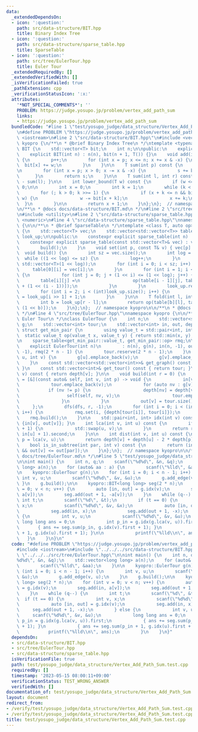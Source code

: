 ```yaml
---
data:
  _extendedDependsOn:
  - icon: ':question:'
    path: src/data-structure/BIT.hpp
    title: Binary Index Tree
  - icon: ':question:'
    path: src/data-structure/sparse_table.hpp
    title: SparseTable
  - icon: ':question:'
    path: src/tree/EulerTour.hpp
    title: Euler Tour
  _extendedRequiredBy: []
  _extendedVerifiedWith: []
  _isVerificationFailed: true
  _pathExtension: cpp
  _verificationStatusIcon: ':x:'
  attributes:
    '*NOT_SPECIAL_COMMENTS*': ''
    PROBLEM: https://judge.yosupo.jp/problem/vertex_add_path_sum
    links:
    - https://judge.yosupo.jp/problem/vertex_add_path_sum
  bundledCode: "#line 1 \"test/yosupo_judge/data_structure/Vertex_Add_Path_Sum.test.cpp\"\
    \n#define PROBLEM \"https://judge.yosupo.jp/problem/vertex_add_path_sum\"\n#include\
    \ <iostream>\n#line 2 \"src/data-structure/BIT.hpp\"\n#include <vector>\nnamespace\
    \ kyopro {\n/**\n * @brief Binary Index Tree\n */\ntemplate <typename T> class\
    \ BIT {\n    std::vector<T> bit;\n    int n;\n\npublic:\n    explicit BIT() {}\n\
    \    explicit BIT(int n) : n(n), bit(n + 1, T()) {}\n    void add(int p, T w)\
    \ {\n        p++;\n        for (int x = p; x <= n; x += x & -x) {\n          \
    \  bit[x] += w;\n        }\n    }\n\n    T sum(int p) const {\n        T s = 0;\n\
    \n        for (int x = p; x > 0; x -= x & -x) {\n            s += bit[x];\n  \
    \      }\n        return s;\n    }\n\n    T sum(int l, int r) const { return sum(r)\
    \ - sum(l); }\n\n    int lower_bound(T w) const {\n        if (w <= 0) return\
    \ 0;\n\n        int x = 0;\n        int k = 1;\n        while (k < n) k <<= 1;\n\
    \        for (; k > 0; k >>= 1) {\n            if (x + k <= n && bit[x + k] <\
    \ w) {\n                w -= bit[x + k];\n                x += k;\n          \
    \  }\n        }\n\n        return x + 1;\n    }\n};\n};  // namespace kyopro\n\
    \n/**\n * @docs docs/data-structure/BIT.md\n */\n#line 2 \"src/tree/EulerTour.hpp\"\
    \n#include <utility>\n#line 2 \"src/data-structure/sparse_table.hpp\"\n#include\
    \ <numeric>\n#line 4 \"src/data-structure/sparse_table.hpp\"\nnamespace kyopro\
    \ {\n\n/**\n * @brief SparseTable\n */\ntemplate <class T, auto op> class sparse_table\
    \ {\n    std::vector<T> vec;\n    std::vector<std::vector<T>> table;\n    std::vector<int>\
    \ look_up;\n\npublic:\n    constexpr explicit sparse_table(int n) : vec(n) {}\n\
    \    constexpr explicit sparse_table(const std::vector<T>& vec) : vec(vec) {\n\
    \        build();\n    }\n    void set(int p, const T& v) { vec[p] = v; }\n  \
    \  void build() {\n        int sz = vec.size();\n        int log = 0;\n      \
    \  while ((1 << log) <= sz) {\n            log++;\n        }\n        table.assign(log,\
    \ std::vector<T>(1 << log));\n        for (int i = 0; i < sz; i++) {\n       \
    \     table[0][i] = vec[i];\n        }\n        for (int i = 1; i < log; i++)\
    \ {\n            for (int j = 0; j + (1 << i) <= (1 << log); j++) {\n        \
    \        table[i][j] =\n                    op(table[i - 1][j], table[i - 1][j\
    \ + (1 << (i - 1))]);\n            }\n        }\n        look_up.resize(sz + 1);\n\
    \        for (int i = 2; i < (int)look_up.size(); i++) {\n            look_up[i]\
    \ = look_up[i >> 1] + 1;\n        }\n    }\n\n    T fold(int l, int r) const {\n\
    \        int b = look_up[r - l];\n        return op(table[b][l], table[b][r -\
    \ (1 << b)]);\n    }\n};\n};  // namespace kyopro\n\n/**\n * @docs docs/data-structure/sparse_table.md\n\
    \ */\n#line 4 \"src/tree/EulerTour.hpp\"\nnamespace kyopro {\n\n/**\n * @brief\
    \ Euler Tour\n */\nclass EulerTour {\n    int n;\n    std::vector<std::vector<int>>\
    \ g;\n    std::vector<int> tour;\n    std::vector<int> in, out, depth;\n\n   \
    \ struct get_min_pair {\n        using value_t = std::pair<int, int>;\n      \
    \  static value_t op(value_t x, value_t y) { return std::min(x, y); }\n    };\n\
    \n    sparse_table<get_min_pair::value_t, get_min_pair::op> rmq;\n\npublic:\n\
    \    explicit EulerTour(int n)\n        : n(n), g(n), in(n, -1), out(n, -1), depth(n,\
    \ -1), rmq(2 * n - 1) {\n        tour.reserve(2 * n - 1);\n    }\n    void add_edge(int\
    \ u, int v) {\n        g[u].emplace_back(v);\n        g[v].emplace_back(u);\n\
    \    }\n    const std::vector<std::vector<int>>& get_graph() const { return g;\
    \ }\n    const std::vector<int>& get_tour() const { return tour; }\n    int get_depth(int\
    \ v) const { return depth[v]; }\n\n    void build(int r = 0) {\n        auto dfs\
    \ = [&](const auto& self, int v, int p) -> void {\n            in[v] = tour.size();\n\
    \            tour.emplace_back(v);\n            for (auto nv : g[v]) {\n     \
    \           if (nv != p) {\n                    depth[nv] = depth[v] + 1;\n  \
    \                  self(self, nv, v);\n                    tour.emplace_back(v);\n\
    \                }\n            }\n            out[v] = tour.size() - 1;\n   \
    \     };\n        dfs(dfs, r, -1);\n        for (int i = 0; i < (int)tour.size();\
    \ i++) {\n            rmq.set(i, {depth[tour[i]], tour[i]});\n        }\n    \
    \    rmq.build();\n    }\n\n    std::pair<int, int> idx(int v) const { return\
    \ {in[v], out[v]}; }\n    int lca(int v, int u) const {\n        if (in[v] > in[u]\
    \ + 1) {\n            std::swap(u, v);\n        }\n        return rmq.fold(in[v],\
    \ in[u] + 1).second;\n    }\n\n    int dist(int v, int u) const {\n        int\
    \ p = lca(v, u);\n        return depth[v] + depth[u] - 2 * depth[p];\n    }\n\n\
    \    bool is_in_subtree(int par, int v) const {\n        return (in[par] <= in[v]\
    \ && out[v] <= out[par]);\n    }\n};\n};  // namespace kyopro\n\n/**\n * @docs\
    \ docs/tree/EulerTour.md\n */\n#line 5 \"test/yosupo_judge/data_structure/Vertex_Add_Path_Sum.test.cpp\"\
    \n\nint main() {\n    int n, q;\n    scanf(\"%d%d\", &n, &q);\n    std::vector<long\
    \ long> a(n);\n    for (auto& aa : a) {\n        scanf(\"%lld\", &aa);\n    }\n\
    \n    kyopro::EulerTour g(n);\n    for (int i = 0; i < n - 1; i++) {\n       \
    \ int v, u;\n        scanf(\"%d%d\", &v, &u);\n        g.add_edge(v, u);\n   \
    \ }\n    g.build();\n\n    kyopro::BIT<long long> seg(2 * n);\n    for (int v\
    \ = 0; v < n; v++) {\n        auto [in, out] = g.idx(v);\n        seg.add(in,\
    \ a[v]);\n        seg.add(out + 1, -a[v]);\n    }\n    while (q--) {\n       \
    \ int t;\n        scanf(\"%d\", &t);\n        if (t == 0) {\n            int v,\
    \ x;\n            scanf(\"%d%d\", &v, &x);\n            auto [in, out] = g.idx(v);\n\
    \            seg.add(in, x);\n            seg.add(out + 1, -x);\n        } else\
    \ {\n            int v, u;\n            scanf(\"%d%d\", &v, &u);\n           \
    \ long long ans = 0;\n            int p_in = g.idx(g.lca(v, u)).first;\n     \
    \       { ans += seg.sum(p_in, g.idx(v).first + 1); }\n            { ans += seg.sum(p_in\
    \ + 1, g.idx(u).first + 1); }\n\n            printf(\"%lld\\n\", ans);\n     \
    \   }\n    }\n}\n"
  code: "#define PROBLEM \"https://judge.yosupo.jp/problem/vertex_add_path_sum\"\n\
    #include <iostream>\n#include \"../../../src/data-structure/BIT.hpp\"\n#include\
    \ \"../../../src/tree/EulerTour.hpp\"\n\nint main() {\n    int n, q;\n    scanf(\"\
    %d%d\", &n, &q);\n    std::vector<long long> a(n);\n    for (auto& aa : a) {\n\
    \        scanf(\"%lld\", &aa);\n    }\n\n    kyopro::EulerTour g(n);\n    for\
    \ (int i = 0; i < n - 1; i++) {\n        int v, u;\n        scanf(\"%d%d\", &v,\
    \ &u);\n        g.add_edge(v, u);\n    }\n    g.build();\n\n    kyopro::BIT<long\
    \ long> seg(2 * n);\n    for (int v = 0; v < n; v++) {\n        auto [in, out]\
    \ = g.idx(v);\n        seg.add(in, a[v]);\n        seg.add(out + 1, -a[v]);\n\
    \    }\n    while (q--) {\n        int t;\n        scanf(\"%d\", &t);\n      \
    \  if (t == 0) {\n            int v, x;\n            scanf(\"%d%d\", &v, &x);\n\
    \            auto [in, out] = g.idx(v);\n            seg.add(in, x);\n       \
    \     seg.add(out + 1, -x);\n        } else {\n            int v, u;\n       \
    \     scanf(\"%d%d\", &v, &u);\n            long long ans = 0;\n            int\
    \ p_in = g.idx(g.lca(v, u)).first;\n            { ans += seg.sum(p_in, g.idx(v).first\
    \ + 1); }\n            { ans += seg.sum(p_in + 1, g.idx(u).first + 1); }\n\n \
    \           printf(\"%lld\\n\", ans);\n        }\n    }\n}"
  dependsOn:
  - src/data-structure/BIT.hpp
  - src/tree/EulerTour.hpp
  - src/data-structure/sparse_table.hpp
  isVerificationFile: true
  path: test/yosupo_judge/data_structure/Vertex_Add_Path_Sum.test.cpp
  requiredBy: []
  timestamp: '2023-05-15 08:00:11+09:00'
  verificationStatus: TEST_WRONG_ANSWER
  verifiedWith: []
documentation_of: test/yosupo_judge/data_structure/Vertex_Add_Path_Sum.test.cpp
layout: document
redirect_from:
- /verify/test/yosupo_judge/data_structure/Vertex_Add_Path_Sum.test.cpp
- /verify/test/yosupo_judge/data_structure/Vertex_Add_Path_Sum.test.cpp.html
title: test/yosupo_judge/data_structure/Vertex_Add_Path_Sum.test.cpp
---
```

